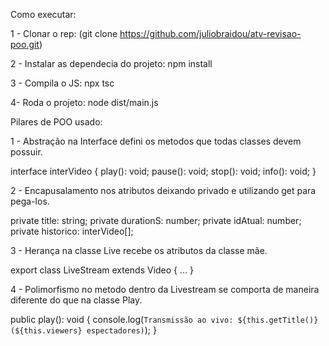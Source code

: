 Como executar:

1 - Clonar o rep: 
(git clone https://github.com/juliobraidou/atv-revisao-poo.git)

2 - Instalar as dependecia do projeto:
npm install

3 - Compila o JS:
npx tsc

4- Roda o projeto:
node dist/main.js

Pilares de POO usado:

1 - Abstração na Interface
defini os metodos que todas classes devem possuir.

interface interVideo {
  play(): void;
  pause(): void;
  stop(): void;
  info(): void;
}


2 - Encapusalamento nos atributos
deixando privado e utilizando get para pega-los.

private title: string;
private durationS: number;
private idAtual: number;
private historico: interVideo[];


3 - Herança na classe Live 
recebe os atributos da classe mãe.

export class LiveStream extends Video { ... }


4 - Polimorfismo no metodo dentro da Livestream
se comporta de maneira diferente do que na classe Play.

public play(): void {
    console.log(`Transmissão ao vivo: ${this.getTitle()} (${this.viewers} espectadores)`);
  }





